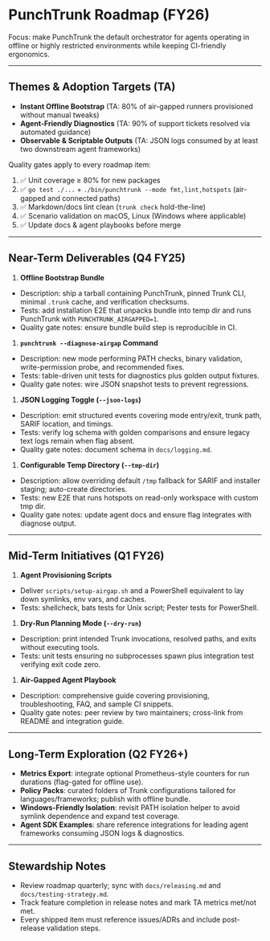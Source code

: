 # PunchTrunk Roadmap (FY26)

Focus: make PunchTrunk the default orchestrator for agents operating in offline or highly restricted environments while keeping CI-friendly ergonomics.

---

## Themes & Adoption Targets (TA)

- **Instant Offline Bootstrap** (TA: 80% of air-gapped runners provisioned without manual tweaks)
- **Agent-Friendly Diagnostics** (TA: 90% of support tickets resolved via automated guidance)
- **Observable & Scriptable Outputs** (TA: JSON logs consumed by at least two downstream agent frameworks)

Quality gates apply to every roadmap item:

1. ✅ Unit coverage ≥ 80% for new packages
2. ✅ `go test ./...` + `./bin/punchtrunk --mode fmt,lint,hotspots` (air-gapped and connected paths)
3. ✅ Markdown/docs lint clean (`trunk check` hold-the-line)
4. ✅ Scenario validation on macOS, Linux (Windows where applicable)
5. ✅ Update docs & agent playbooks before merge

---

## Near-Term Deliverables (Q4 FY25)

1. **Offline Bootstrap Bundle**

- Description: ship a tarball containing PunchTrunk, pinned Trunk CLI, minimal `.trunk` cache, and verification checksums.
- Tests: add installation E2E that unpacks bundle into temp dir and runs PunchTrunk with `PUNCHTRUNK_AIRGAPPED=1`.
- Quality gate notes: ensure bundle build step is reproducible in CI.

1. **`punchtrunk --diagnose-airgap` Command**

- Description: new mode performing PATH checks, binary validation, write-permission probe, and recommended fixes.
- Tests: table-driven unit tests for diagnostics plus golden output fixtures.
- Quality gate notes: wire JSON snapshot tests to prevent regressions.

1. **JSON Logging Toggle (`--json-logs`)**

- Description: emit structured events covering mode entry/exit, trunk path, SARIF location, and timings.
- Tests: verify log schema with golden comparisons and ensure legacy text logs remain when flag absent.
- Quality gate notes: document schema in `docs/logging.md`.

1. **Configurable Temp Directory (`--tmp-dir`)**

- Description: allow overriding default `/tmp` fallback for SARIF and installer staging; auto-create directories.
- Tests: new E2E that runs hotspots on read-only workspace with custom tmp dir.
- Quality gate notes: update agent docs and ensure flag integrates with diagnose output.

---

## Mid-Term Initiatives (Q1 FY26)

1. **Agent Provisioning Scripts**

- Deliver `scripts/setup-airgap.sh` and a PowerShell equivalent to lay down symlinks, env vars, and caches.
- Tests: shellcheck, bats tests for Unix script; Pester tests for PowerShell.

1. **Dry-Run Planning Mode (`--dry-run`)**

- Description: print intended Trunk invocations, resolved paths, and exits without executing tools.
- Tests: unit tests ensuring no subprocesses spawn plus integration test verifying exit code zero.

1. **Air-Gapped Agent Playbook**

- Description: comprehensive guide covering provisioning, troubleshooting, FAQ, and sample CI snippets.
- Quality gate notes: peer review by two maintainers; cross-link from README and integration guide.

---

## Long-Term Exploration (Q2 FY26+)

- **Metrics Export**: integrate optional Prometheus-style counters for run durations (flag-gated for offline use).
- **Policy Packs**: curated folders of Trunk configurations tailored for languages/frameworks; publish with offline bundle.
- **Windows-Friendly Isolation**: revisit PATH isolation helper to avoid symlink dependence and expand test coverage.
- **Agent SDK Examples**: share reference integrations for leading agent frameworks consuming JSON logs & diagnostics.

---

## Stewardship Notes

- Review roadmap quarterly; sync with `docs/releasing.md` and `docs/testing-strategy.md`.
- Track feature completion in release notes and mark TA metrics met/not met.
- Every shipped item must reference issues/ADRs and include post-release validation steps.
